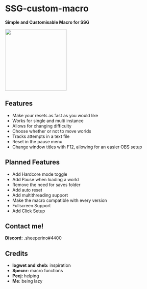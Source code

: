 # **SSG-custom-macro**
**Simple and Customisable Macro for SSG**

<img src="https://cdn.discordapp.com/icons/755878212571103392/5c359474b58722490c8c005c8032a563.png?size=4096" width="200">


## Features

- Make your resets as fast as you would like
- Works for single and multi instance
- Allows for changing difficulty
- Choose whether or not to move worlds
- Tracks attempts in a text file
- Reset in the pause menu
- Change window titles with F12, allowing for an easier OBS setup


## Planned Features

- Add Hardcore mode toggle
- Add Pause when loading a world
- Remove the need for saves folder
- Add auto reset
- Add multithreading support
- Make the macro compatible with every version
- Fullscreen Support
- Add Click Setup


## Contact me!

**Discord:** .sheeperino#4400


## Credits

- **logwet and xheb:** inspiration
- **Specnr:** macro functions
- **Peej:** helping
- **Me:** being lazy
